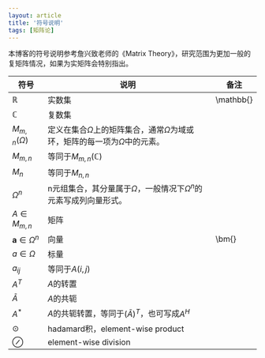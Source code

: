 ```yaml
---
layout: article
title: '符号说明'
tags: [矩阵论]
---
```


本博客的符号说明参考詹兴致老师的《Matrix Theory》，研究范围为更加一般的复矩阵情况，如果为实矩阵会特别指出。


| 符号 | 说明 | 备注 |
|---|---|---|
| $\mathbb{R}$ | 实数集 | \mathbb{} |
| $\mathbb{C}$ | 复数集 |
| $M_{m,n}(\Omega)$ | 定义在集合$\Omega$上的矩阵集合，通常$\Omega$为域或环，矩阵的每一项为$\Omega$中的元素。|
| $M_{m,n}$ | 等同于$M_{m,n}(\mathbb{C})$ |
| $M_{n}$ | 等同于$M_{n,n}$ |
| $\Omega^n$ | n元组集合，其分量属于$\Omega$，一般情况下$\Omega^n$的元素写成列向量形式。|
| $A\in M_{m,n}$ | 矩阵 |
| $\bm{a}\in \Omega^n$ | 向量 | \bm{} |
| $a\in \Omega$ | 标量 |
| $a_{ij}$ | 等同于$A(i,j)$ |
| $A^T$ | $A$的转置 |
| $\bar{A}$ | $A$的共轭 |
| $A^*$| $A$的共轭转置，等同于$(\bar{A})^T$，也可写成$A^H$ |
| $\odot$| hadamard积，element-wise product |
| $\oslash$| element-wise division|
